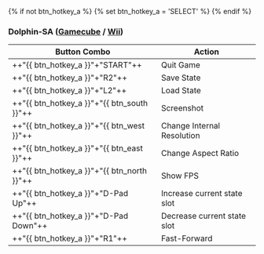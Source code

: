 {% if not btn_hotkey_a %}
{% set btn_hotkey_a = 'SELECT' %}
{% endif %}
### Dolphin-SA ([Gamecube](../../../systems/gamecube) / [Wii](../../../systems/wii))

| Button Combo | Action |
| -- | -- |
| ++"{{ btn_hotkey_a }}"+"START"++ | Quit Game |
| ++"{{ btn_hotkey_a }}"+"R2"++ | Save State |
| ++"{{ btn_hotkey_a }}"+"L2"++ | Load State |
| ++"{{ btn_hotkey_a }}"+"{{ btn_south }}"++ | Screenshot |
| ++"{{ btn_hotkey_a }}"+"{{ btn_west }}"++ | Change Internal Resolution |
| ++"{{ btn_hotkey_a }}"+"{{ btn_east }}"++ | Change Aspect Ratio |
| ++"{{ btn_hotkey_a }}"+"{{ btn_north }}"++ | Show FPS |
| ++"{{ btn_hotkey_a }}"+"D-Pad Up"++ | Increase current state slot |
| ++"{{ btn_hotkey_a }}"+"D-Pad Down"++ | Decrease current state slot |
| ++"{{ btn_hotkey_a }}"+"R1"++ | Fast-Forward |
